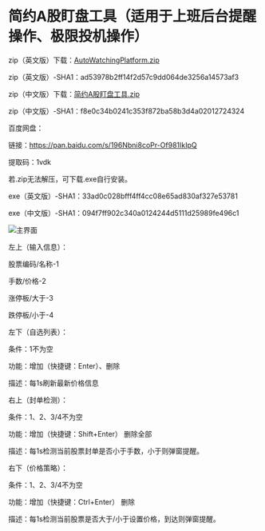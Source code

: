 # 简约A股盯盘工具（适用于上班后台提醒操作、极限投机操作）

zip（英文版）下载：[AutoWatchingPlatform.zip](https://github.com/690688037/AutoWatchingPlatform/files/8622390/AutoWatchingPlatform.zip)

zip（英文版）-SHA1：ad53978b2ff14f2d57c9dd064de3256a14573af3

zip（中文版）下载：[简约A股盯盘工具.zip](https://github.com/690688037/AutoWatchingPlatform/files/8622392/A.zip)

zip（中文版）-SHA1：f8e0c34b0241c353f872ba58b3d4a02012724324

百度网盘：

链接：https://pan.baidu.com/s/196Nbni8coPr-Of981IkIpQ 

提取码：1vdk

若.zip无法解压，可下载.exe自行安装。

exe（英文版）-SHA1：33ad0c028bfff4ff4cc08e65ad830af327e53781

exe（中文版）-SHA1：094f7ff902c340a0124244d5111d25989fe496c1



![主界面](https://user-images.githubusercontent.com/37139897/166705464-c5d3670d-07d4-427a-95a8-edc9a055160d.png)



左上（输入信息）：

股票编码/名称-1

手数/价格-2

涨停板/大于-3

跌停板/小于-4



左下（自选列表）：

条件：1不为空

功能：增加（快捷键：Enter）、删除

描述：每1s刷新最新价格信息



右上（封单检测）：

条件：1、2、3/4不为空

功能：增加（快捷键：Shift+Enter） 删除全部

描述：每1s检测当前股票封单是否小于手数，小于则弹窗提醒。



右下（价格策略）：

条件：1、2、3/4不为空

功能：增加（快捷键：Ctrl+Enter） 删除

描述：每1s检测当前股票是否大于/小于设置价格，到达则弹窗提醒。
